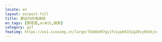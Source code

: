 ```yaml
---
locate: en
layout: en/post-full
title: 蒙达内的电梯球
en_tags: [蒙塔里,ac米兰,搞笑]
category: gif
featimg: https://ws1.sinaimg.cn/large/7bb8bd97gy1fxiypb61h2g20cy05kkjn.gif
---
```

